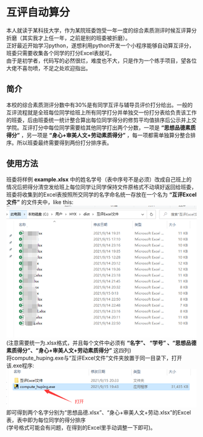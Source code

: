 #  互评自动算分
本人就读于某科技大学，作为某院班委饱受一年一度的综合素质测评时候互评算分折磨（其实我才上任一年，之前是别的班委被折磨）。  
正好最近开始学习python，遂想利用python开发一个小程序能够自动算互评分，班委只需要收集各个同学的打分Excel表就可。  
由于是初学者，代码写的必然很烂，难度也不大，只是作为一个练手项目，望各位大佬不喜勿喷，不足之处欢迎指出。

##  简介
 本校的综合素质测评分数中有30%是有同学互评与辅导员评价打分给出。一般的互评流程就是全班每位同学给班上所有同学打分并单独交一份打分表给负责该工作的班委，后由班委统一统计整合算出每位同学得分的修剪平均值排序后公示并上交学院。互评打分中每位同学需要给其他同学打出两个分数，一项是 **“思想品德素质得分”** ，另一项是 **“身心+审美人文+劳动素质得分”** ，每一项都需单独算分整合排序。所以班委最终需要得到两份打分排序表。

##  使用方法
班委将样例 **example.xlsx** 中的姓名学号（表中序号不是必须）改成自己班上的情况后把得分清空发给班上每位同学让同学保持文件原格式不动填好返回给班委，班委将收集到的Excel表按照所交同学的名字命名统一存放在一个名为 **“互评Excel文件”** 的文件夹中，like this:
![avatar](screenshot/互评Excel文件.png)  
(注意需要统一为.xlsx格式，并且每个文件中必须有 **“名字”、 “学号” 、“思想品德素质得分”、“身心+审美人文+劳动素质得分”** 这四列)  
将compute_huping.exe与“互评Excel文件”文件夹放置于同一目录下，打开该.exe程序:  
![avatar](screenshot/打开程序.png)  
即可得到两个名字分别为“思想品德.xlsx”、“身心+审美人文+劳动.xlsx”的Excel表，表中即为每位同学的得分排序  
 (学号格式可能会有问题，在得到的Excel里手动调整一下即可)。

